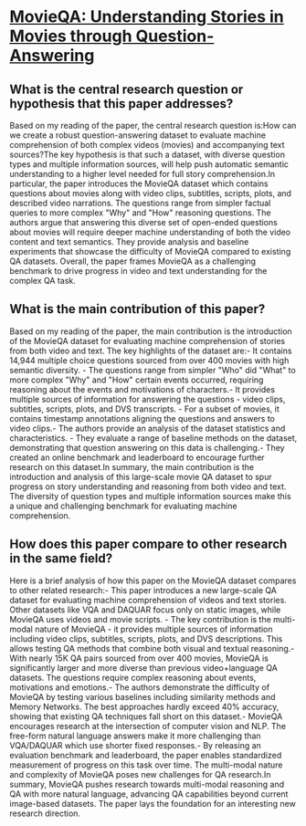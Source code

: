# [MovieQA: Understanding Stories in Movies through Question-Answering](https://arxiv.org/abs/1512.02902)

## What is the central research question or hypothesis that this paper addresses?

Based on my reading of the paper, the central research question is:How can we create a robust question-answering dataset to evaluate machine comprehension of both complex videos (movies) and accompanying text sources?The key hypothesis is that such a dataset, with diverse question types and multiple information sources, will help push automatic semantic understanding to a higher level needed for full story comprehension.In particular, the paper introduces the MovieQA dataset which contains questions about movies along with video clips, subtitles, scripts, plots, and described video narrations. The questions range from simpler factual queries to more complex "Why" and "How" reasoning questions. The authors argue that answering this diverse set of open-ended questions about movies will require deeper machine understanding of both the video content and text semantics. They provide analysis and baseline experiments that showcase the difficulty of MovieQA compared to existing QA datasets. Overall, the paper frames MovieQA as a challenging benchmark to drive progress in video and text understanding for the complex QA task.


## What is the main contribution of this paper?

Based on my reading of the paper, the main contribution is the introduction of the MovieQA dataset for evaluating machine comprehension of stories from both video and text. The key highlights of the dataset are:- It contains 14,944 multiple choice questions sourced from over 400 movies with high semantic diversity. - The questions range from simpler "Who" did "What" to more complex "Why" and "How" certain events occurred, requiring reasoning about the events and motivations of characters.- It provides multiple sources of information for answering the questions - video clips, subtitles, scripts, plots, and DVS transcripts. - For a subset of movies, it contains timestamp annotations aligning the questions and answers to video clips.- The authors provide an analysis of the dataset statistics and characteristics. - They evaluate a range of baseline methods on the dataset, demonstrating that question answering on this data is challenging.- They created an online benchmark and leaderboard to encourage further research on this dataset.In summary, the main contribution is the introduction and analysis of this large-scale movie QA dataset to spur progress on story understanding and reasoning from both video and text. The diversity of question types and multiple information sources make this a unique and challenging benchmark for evaluating machine comprehension.


## How does this paper compare to other research in the same field?

Here is a brief analysis of how this paper on the MovieQA dataset compares to other related research:- This paper introduces a new large-scale QA dataset for evaluating machine comprehension of videos and text stories. Other datasets like VQA and DAQUAR focus only on static images, while MovieQA uses videos and movie scripts. - The key contribution is the multi-modal nature of MovieQA - it provides multiple sources of information including video clips, subtitles, scripts, plots, and DVS descriptions. This allows testing QA methods that combine both visual and textual reasoning.- With nearly 15K QA pairs sourced from over 400 movies, MovieQA is significantly larger and more diverse than previous video+language QA datasets. The questions require complex reasoning about events, motivations and emotions.- The authors demonstrate the difficulty of MovieQA by testing various baselines including similarity methods and Memory Networks. The best approaches hardly exceed 40% accuracy, showing that existing QA techniques fall short on this dataset.- MovieQA encourages research at the intersection of computer vision and NLP. The free-form natural language answers make it more challenging than VQA/DAQUAR which use shorter fixed responses.- By releasing an evaluation benchmark and leaderboard, the paper enables standardized measurement of progress on this task over time. The multi-modal nature and complexity of MovieQA poses new challenges for QA research.In summary, MovieQA pushes research towards multi-modal reasoning and QA with more natural language, advancing QA capabilities beyond current image-based datasets. The paper lays the foundation for an interesting new research direction.
